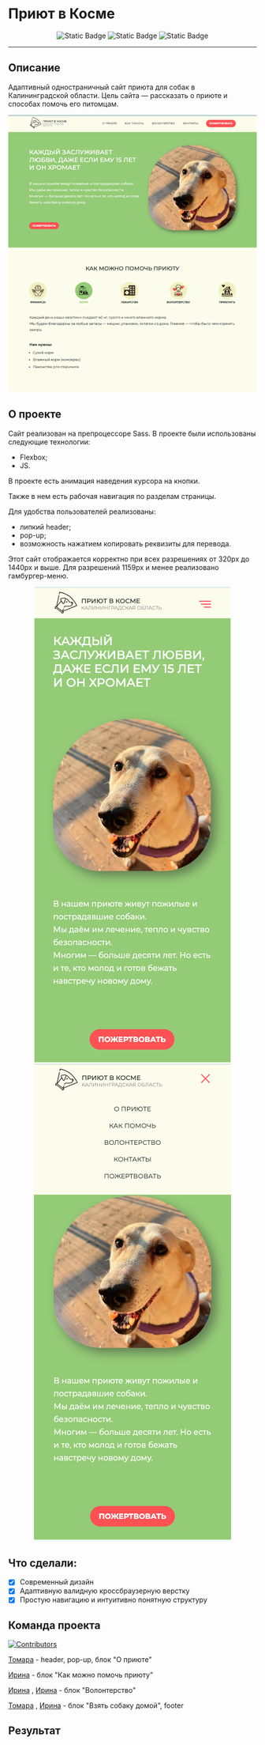 # Приют в Косме

<div align="center">
<img alt="Static Badge" src="https://img.shields.io/badge/HTML-33.9%25-green">
<img alt="Static Badge" src="https://img.shields.io/badge/SCSS-48.8%25-FF4F4F">
<img alt="Static Badge" src="https://img.shields.io/badge/JavaScript-15.9%25-f1f1ba">
</div>

---

## Описание

Адаптивный одностраничный сайт приюта для собак в Калининградской области.
Цель сайта — рассказать о приюте и способах помочь его питомцам.

<div align="center">
<img src="./readme-assets/site.png">
</div>

## О проекте

Сайт реализован на препроцессоре Sass. В проекте были использованы следующие технологии:

- Flexbox;
- JS.

В проекте есть анимация наведения курсора на кнопки.

Также в нем есть рабочая навигация по разделам страницы.

Для удобства пользователей реализованы:

- липкий header;
- pop-up;
- возможность нажатием копировать реквизиты для перевода.

Этот сайт отображается корректно при всех разрешениях от 320px до 1440px и выше. Для разрешений 1159px и менее реализовано гамбургер-меню.

<div align="center">
<img src="./readme-assets/header.png">
<img src="./readme-assets/menu.png">
</div>

## Что сделали:

- [x] Современный дизайн
- [x] Адаптивную валидную кроссбраузерную верстку
- [x] Простую навигацию и интуитивно понятную структуру

## Команда проекта

[![Contributors](https://contrib.rocks/image?repo=Glazunovatomara/shelter)](https://github.com/Glazunovatomara/shelter/graphs/contributors)

[Томара](https://github.com/Glazunovatomara) - header, pop-up, блок "О приюте"

[Ирина](https://github.com/lrina7) - блок "Как можно помочь приюту”

[Ирина](https://github.com/lrina7) , [Ирина](https://github.com/Black8Jade) - блок "Волонтерство"

[Томара](https://github.com/Glazunovatomara) , [Ирина](https://github.com/Black8Jade) - блок "Взять собаку домой", footer

## Результат
